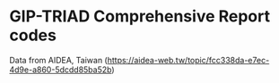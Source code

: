 # GIP-TRIAD Comprehensive Report codes
Data from AIDEA, Taiwan (https://aidea-web.tw/topic/fcc338da-e7ec-4d9e-a860-5dcdd85ba52b)
